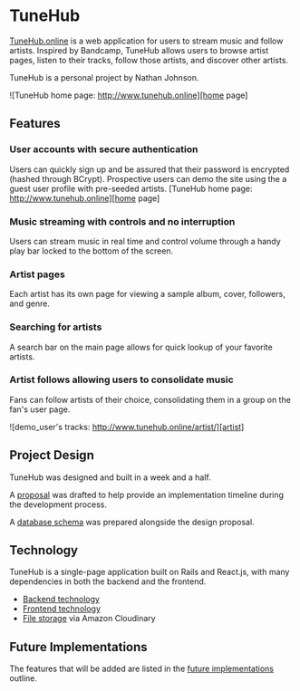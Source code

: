 # TuneHub

[TuneHub.online][tunehub] is a web application for users to stream music and follow artists. Inspired by Bandcamp, TuneHub allows users to browse artist pages, listen to their tracks, follow those artists, and discover other artists.

TuneHub is a personal project by Nathan Johnson.

![TuneHub home page: http://www.tunehub.online][home page]

## Features

### User accounts with secure authentication
Users can quickly sign up and be assured that their password is encrypted (hashed through BCrypt). Prospective users can demo the site using the a guest user profile with pre-seeded artists.
[TuneHub home page: http://www.tunehub.online][home page]

### Music streaming with controls and no interruption
Users can stream music in real time and control volume through a handy play bar locked to the bottom of the screen.

### Artist pages
Each artist has its own page for viewing a sample album, cover, followers, and genre.

### Searching for artists
A search bar on the main page allows for quick lookup of your favorite artists.

### Artist follows allowing users to consolidate music
Fans can follow artists of their choice, consolidating them in a group on the fan's user page.


![demo_user's tracks: http://www.tunehub.online/artist/][artist]

## Project Design

TuneHub was designed and built in a week and a half.

A [proposal][proposal] was drafted to help provide an implementation timeline during the development process.

A [database schema][schema] was prepared alongside the design proposal.

## Technology

TuneHub is a single-page application built on Rails and React.js, with many dependencies in both the backend and the frontend.

- [Backend technology][backend]
- [Frontend technology][frontend]
- [File storage][file storage] via Amazon Cloudinary

## Future Implementations

The features that will be added are listed in the [future implementations][future] outline.

[tunehub]: http://www.tunehub.online/
[home page]: ./docs/images/main_page.png "TuneHub home page"
[artist]: ./docs/images/artist_page.png "An Artist's page"
[proposal]: ./docs/proposal.md
[schema]: ./docs/schema.md
[backend]: ./docs/backend.md
[frontend]: ./docs/frontend.md
[file storage]: ./docs/file_storage.md
[future]: ./docs/future.md
